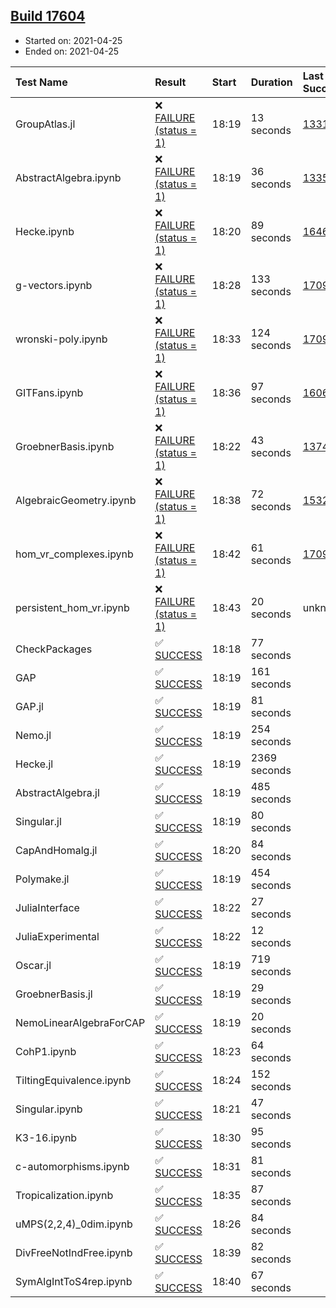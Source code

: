 ## [Build 17604](https://oscarci.mathematik.uni-kl.de/job/oscar/17604/)

* Started on: 2021-04-25
* Ended on: 2021-04-25

| Test Name    | Result | Start | Duration | Last Success | First Failure |
|:-------------|:-------|:------|:---------|:-------------|:--------------|
| GroupAtlas.jl | ❌ [FAILURE (status = 1)](https://oscarci.mathematik.uni-kl.de/job/oscar/17604/artifact/logs/build-17604/GroupAtlas.jl.log) | 18:19 | 13 seconds | [13311](https://oscarci.mathematik.uni-kl.de/job/oscar/13311/) | [13312](https://oscarci.mathematik.uni-kl.de/job/oscar/13312/) |
| AbstractAlgebra.ipynb | ❌ [FAILURE (status = 1)](https://oscarci.mathematik.uni-kl.de/job/oscar/17604/artifact/logs/build-17604/AbstractAlgebra.ipynb.log) | 18:19 | 36 seconds | [13355](https://oscarci.mathematik.uni-kl.de/job/oscar/13355/) | [13356](https://oscarci.mathematik.uni-kl.de/job/oscar/13356/) |
| Hecke.ipynb | ❌ [FAILURE (status = 1)](https://oscarci.mathematik.uni-kl.de/job/oscar/17604/artifact/logs/build-17604/Hecke.ipynb.log) | 18:20 | 89 seconds | [16463](https://oscarci.mathematik.uni-kl.de/job/oscar/16463/) | [16464](https://oscarci.mathematik.uni-kl.de/job/oscar/16464/) |
| g-vectors.ipynb | ❌ [FAILURE (status = 1)](https://oscarci.mathematik.uni-kl.de/job/oscar/17604/artifact/logs/build-17604/g-vectors.ipynb.log) | 18:28 | 133 seconds | [17099](https://oscarci.mathematik.uni-kl.de/job/oscar/17099/) | [17100](https://oscarci.mathematik.uni-kl.de/job/oscar/17100/) |
| wronski-poly.ipynb | ❌ [FAILURE (status = 1)](https://oscarci.mathematik.uni-kl.de/job/oscar/17604/artifact/logs/build-17604/wronski-poly.ipynb.log) | 18:33 | 124 seconds | [17098](https://oscarci.mathematik.uni-kl.de/job/oscar/17098/) | [17099](https://oscarci.mathematik.uni-kl.de/job/oscar/17099/) |
| GITFans.ipynb | ❌ [FAILURE (status = 1)](https://oscarci.mathematik.uni-kl.de/job/oscar/17604/artifact/logs/build-17604/GITFans.ipynb.log) | 18:36 | 97 seconds | [16068](https://oscarci.mathematik.uni-kl.de/job/oscar/16068/) | [16069](https://oscarci.mathematik.uni-kl.de/job/oscar/16069/) |
| GroebnerBasis.ipynb | ❌ [FAILURE (status = 1)](https://oscarci.mathematik.uni-kl.de/job/oscar/17604/artifact/logs/build-17604/GroebnerBasis.ipynb.log) | 18:22 | 43 seconds | [13748](https://oscarci.mathematik.uni-kl.de/job/oscar/13748/) | [13749](https://oscarci.mathematik.uni-kl.de/job/oscar/13749/) |
| AlgebraicGeometry.ipynb | ❌ [FAILURE (status = 1)](https://oscarci.mathematik.uni-kl.de/job/oscar/17604/artifact/logs/build-17604/AlgebraicGeometry.ipynb.log) | 18:38 | 72 seconds | [15322](https://oscarci.mathematik.uni-kl.de/job/oscar/15322/) | [15323](https://oscarci.mathematik.uni-kl.de/job/oscar/15323/) |
| hom_vr_complexes.ipynb | ❌ [FAILURE (status = 1)](https://oscarci.mathematik.uni-kl.de/job/oscar/17604/artifact/logs/build-17604/hom_vr_complexes.ipynb.log) | 18:42 | 61 seconds | [17099](https://oscarci.mathematik.uni-kl.de/job/oscar/17099/) | [17100](https://oscarci.mathematik.uni-kl.de/job/oscar/17100/) |
| persistent_hom_vr.ipynb | ❌ [FAILURE (status = 1)](https://oscarci.mathematik.uni-kl.de/job/oscar/17604/artifact/logs/build-17604/persistent_hom_vr.ipynb.log) | 18:43 | 20 seconds | unknown | unknown |
| CheckPackages | ✅ [SUCCESS](https://oscarci.mathematik.uni-kl.de/job/oscar/17604/artifact/logs/build-17604/CheckPackages.log) | 18:18 | 77 seconds |  |  |
| GAP | ✅ [SUCCESS](https://oscarci.mathematik.uni-kl.de/job/oscar/17604/artifact/logs/build-17604/GAP.log) | 18:19 | 161 seconds |  |  |
| GAP.jl | ✅ [SUCCESS](https://oscarci.mathematik.uni-kl.de/job/oscar/17604/artifact/logs/build-17604/GAP.jl.log) | 18:19 | 81 seconds |  |  |
| Nemo.jl | ✅ [SUCCESS](https://oscarci.mathematik.uni-kl.de/job/oscar/17604/artifact/logs/build-17604/Nemo.jl.log) | 18:19 | 254 seconds |  |  |
| Hecke.jl | ✅ [SUCCESS](https://oscarci.mathematik.uni-kl.de/job/oscar/17604/artifact/logs/build-17604/Hecke.jl.log) | 18:19 | 2369 seconds |  |  |
| AbstractAlgebra.jl | ✅ [SUCCESS](https://oscarci.mathematik.uni-kl.de/job/oscar/17604/artifact/logs/build-17604/AbstractAlgebra.jl.log) | 18:19 | 485 seconds |  |  |
| Singular.jl | ✅ [SUCCESS](https://oscarci.mathematik.uni-kl.de/job/oscar/17604/artifact/logs/build-17604/Singular.jl.log) | 18:19 | 80 seconds |  |  |
| CapAndHomalg.jl | ✅ [SUCCESS](https://oscarci.mathematik.uni-kl.de/job/oscar/17604/artifact/logs/build-17604/CapAndHomalg.jl.log) | 18:20 | 84 seconds |  |  |
| Polymake.jl | ✅ [SUCCESS](https://oscarci.mathematik.uni-kl.de/job/oscar/17604/artifact/logs/build-17604/Polymake.jl.log) | 18:19 | 454 seconds |  |  |
| JuliaInterface | ✅ [SUCCESS](https://oscarci.mathematik.uni-kl.de/job/oscar/17604/artifact/logs/build-17604/JuliaInterface.log) | 18:22 | 27 seconds |  |  |
| JuliaExperimental | ✅ [SUCCESS](https://oscarci.mathematik.uni-kl.de/job/oscar/17604/artifact/logs/build-17604/JuliaExperimental.log) | 18:22 | 12 seconds |  |  |
| Oscar.jl | ✅ [SUCCESS](https://oscarci.mathematik.uni-kl.de/job/oscar/17604/artifact/logs/build-17604/Oscar.jl.log) | 18:19 | 719 seconds |  |  |
| GroebnerBasis.jl | ✅ [SUCCESS](https://oscarci.mathematik.uni-kl.de/job/oscar/17604/artifact/logs/build-17604/GroebnerBasis.jl.log) | 18:19 | 29 seconds |  |  |
| NemoLinearAlgebraForCAP | ✅ [SUCCESS](https://oscarci.mathematik.uni-kl.de/job/oscar/17604/artifact/logs/build-17604/NemoLinearAlgebraForCAP.log) | 18:19 | 20 seconds |  |  |
| CohP1.ipynb | ✅ [SUCCESS](https://oscarci.mathematik.uni-kl.de/job/oscar/17604/artifact/logs/build-17604/CohP1.ipynb.log) | 18:23 | 64 seconds |  |  |
| TiltingEquivalence.ipynb | ✅ [SUCCESS](https://oscarci.mathematik.uni-kl.de/job/oscar/17604/artifact/logs/build-17604/TiltingEquivalence.ipynb.log) | 18:24 | 152 seconds |  |  |
| Singular.ipynb | ✅ [SUCCESS](https://oscarci.mathematik.uni-kl.de/job/oscar/17604/artifact/logs/build-17604/Singular.ipynb.log) | 18:21 | 47 seconds |  |  |
| K3-16.ipynb | ✅ [SUCCESS](https://oscarci.mathematik.uni-kl.de/job/oscar/17604/artifact/logs/build-17604/K3-16.ipynb.log) | 18:30 | 95 seconds |  |  |
| c-automorphisms.ipynb | ✅ [SUCCESS](https://oscarci.mathematik.uni-kl.de/job/oscar/17604/artifact/logs/build-17604/c-automorphisms.ipynb.log) | 18:31 | 81 seconds |  |  |
| Tropicalization.ipynb | ✅ [SUCCESS](https://oscarci.mathematik.uni-kl.de/job/oscar/17604/artifact/logs/build-17604/Tropicalization.ipynb.log) | 18:35 | 87 seconds |  |  |
| uMPS(2,2,4)_0dim.ipynb | ✅ [SUCCESS](https://oscarci.mathematik.uni-kl.de/job/oscar/17604/artifact/logs/build-17604/uMPS-2-2-4-_0dim.ipynb.log) | 18:26 | 84 seconds |  |  |
| DivFreeNotIndFree.ipynb | ✅ [SUCCESS](https://oscarci.mathematik.uni-kl.de/job/oscar/17604/artifact/logs/build-17604/DivFreeNotIndFree.ipynb.log) | 18:39 | 82 seconds |  |  |
| SymAlgIntToS4rep.ipynb | ✅ [SUCCESS](https://oscarci.mathematik.uni-kl.de/job/oscar/17604/artifact/logs/build-17604/SymAlgIntToS4rep.ipynb.log) | 18:40 | 67 seconds |  |  |
